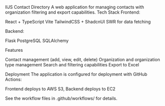 IIJS Contact Directory
A web application for managing contacts with organization filtering and export capabilities.
Tech Stack
Frontend:

React + TypeScript
Vite
TailwindCSS + ShadcnUI
SWR for data fetching

Backend:

Flask
PostgreSQL
SQLAlchemy

Features

Contact management (add, view, edit, delete)
Organization and organization type management
Search and filtering capabilities
Export to Excel

Deployment
The application is configured for deployment with GitHub Actions:

Frontend deploys to AWS S3,
Backend deploys to EC2

See the workflow files in .github/workflows/ for details.
